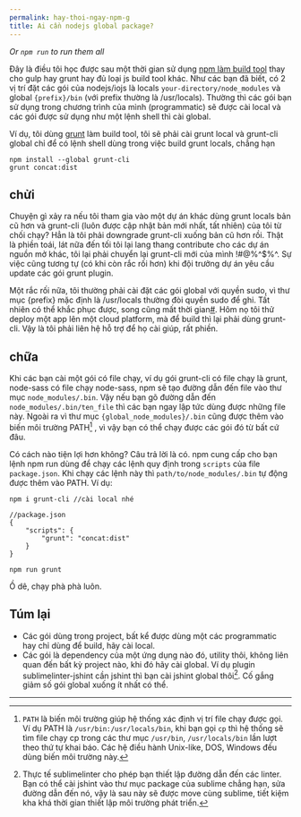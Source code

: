 ```yaml
---
permalink: hay-thoi-ngay-npm-g
title: Ai cần nodejs global package?
---
```


*Or `npm run` to run them all*

Đây là điều tôi học được sau một thời gian sử dụng [npm làm build tool](http://mahpahh.com/su-dung-npm-lam-build-tool/) thay cho gulp hay grunt hay đủ loại js build tool khác. Như các bạn đã biết, có 2 vị trí đặt các gói của nodejs/iojs là locals ```your-directory/node_modules``` và global ```{prefix}/bin``` (với prefix thường là /usr/locals). Thường thì các gói bạn sử dụng trong chương trình của mình (programmatic) sẽ được cài local và các gói được sử dụng như một lệnh shell thì cài global.

Ví dụ, tôi dùng [grunt](http://gruntjs.com) làm build tool, tôi sẽ phải cài grunt local và grunt-cli global chỉ để có lệnh shell dùng trong việc build grunt locals, chẳng hạn
```
npm install --global grunt-cli
grunt concat:dist
```
## chửi
Chuyện gì xảy ra nếu tôi tham gia vào một dự án khác dùng grunt locals bản cũ hơn và grunt-cli (luôn được cập nhật bản mới nhất, tất nhiên) của tôi từ chối chạy? Hẳn là tôi phải downgrade grunt-cli xuống bản cũ hơn rồi. Thật là phiền toái, lát nữa đến tối tôi lại lang thang contribute cho các dự án nguồn mở khác, tôi lại phải chuyển lại grunt-cli mới của mình !#@%^$%^. Sự việc cũng tương tự (có khi còn rắc rối hơn) khi đội trưởng dự án yêu cầu update các gói grunt plugin.

Một rắc rối nữa, tôi thường phải cài đặt các gói global với quyền sudo, vì thư mục {prefix} mặc định là /usr/locals thường đòi quyền sudo để ghi. Tất nhiên có thể khắc phục được, song cũng mất thời gian[#](http://mahpahh.com/npm-cai-dat-global-package-khong-can-quyen-root-tren-linux/). Hôm nọ tôi thử deploy một app lên một cloud platform, mà để build thì lại phải dùng grunt-cli. Vậy là tôi phải liên hệ hỗ trợ để họ cài giúp, rất phiền.

## chữa
Khi các bạn cài một gói có file chạy, ví dụ gói grunt-cli có file chạy là grunt, node-sass có file chạy node-sass, npm sẽ tạo đường dẫn đến file vào thư mục `node_modules/.bin`. Vậy nếu bạn gõ đường dẫn đến `node_modules/.bin/ten_file` thì các bạn ngay lập tức dùng được những file này. Ngoài ra vì thư mục ` {global_node_modules}/.bin ` cũng được thêm vào biến môi trường PATH[^1] , vì vậy bạn có thể chạy được các gói đó từ bất cứ đâu.

Có cách nào tiện lợi hơn không? Câu trả lời là có. npm cung cấp cho bạn lệnh npm run dùng để chạy các lệnh quy định trong ```scripts``` của file ```package.json```. Khi chạy các lệnh này thì ```path/to/node_modules/.bin``` tự động được thêm vào PATH.
Ví dụ:
```
npm i grunt-cli //cài local nhé
```

```language-javascript
//package.json
{
	"scripts": {
    	"grunt": "concat:dist"
    }
}
```

```
npm run grunt
```
Ồ dê, chạy phà phà luôn.

## Túm lại
- Các gói dùng trong project, bất kể được dùng một các programmatic hay chỉ dùng để build, hãy cài local.
- Các gói là dependency của một ứng dụng nào đó, utility thôi, không liên quan đến bất kỳ project nào, khi đó hãy cài global. Ví dụ plugin sublimelinter-jshint cần jshint thì bạn cài jshint global thôi[^2]. Cố gắng giảm số gói global xuống ít nhất có thể.

---

[^1]: `PATH` là biến môi trường giúp hệ thống xác định vị trí file chạy được gọi. Ví dụ PATH là ```/usr/bin:/usr/locals/bin```, khi bạn gọi ```cp``` thì hệ thống sẽ tìm file chạy cp trong các thư mục ```/usr/bin```, ```/usr/locals/bin``` lần lượt theo thứ tự khai báo. Các hệ điều hành Unix-like, DOS, Windows đều dùng biến môi trường này.

[^2]: Thực tế sublimelinter cho phép bạn thiết lập đường dẫn đến các linter. Bạn có thể cài jshint vào thư mục package của sublime chẳng hạn, sửa đường dẫn đến nó, vậy là sau này sẽ được move cùng sublime, tiết kiệm kha khá thời gian thiết lập môi trường phát triển.
